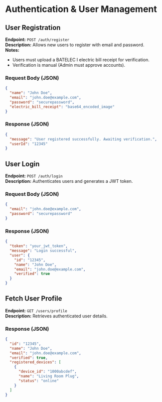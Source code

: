 # Authentication & User Management

## User Registration
**Endpoint:** `POST /auth/register`  
**Description:** Allows new users to register with email and password.  
**Notes:**
- Users must upload a BATELEC I electric bill receipt for verification.
- Verification is manual (Admin must approve accounts).

### Request Body (JSON)
```json
{
  "name": "John Doe",
  "email": "john.doe@example.com",
  "password": "securepassword",
  "electric_bill_receipt": "base64_encoded_image"
}
```
### Response (JSON)
```json
{
  "message": "User registered successfully. Awaiting verification.",
  "userId": "12345"
}
```

## User Login
**Endpoint:** `POST /auth/login`  
**Description:** Authenticates users and generates a JWT token.  

### Request Body (JSON)
```json
{
  "email": "john.doe@example.com",
  "password": "securepassword"
}
```

### Response (JSON)
```json
{
  "token": "your_jwt_token",
  "message": "Login successful",
  "user": {
    "id": "12345",
    "name": "John Doe",
    "email": "john.doe@example.com",
    "verified": true
  }
}
```
## Fetch User Profile
**Endpoint:** `GET /users/profile`  
**Description:** Retrieves authenticated user details.  

### Response (JSON)
```json
{
  "id": "12345",
  "name": "John Doe",
  "email": "john.doe@example.com",
  "verified": true,
  "registered_devices": [
    {
      "device_id": "1000abcdef",
      "name": "Living Room Plug",
      "status": "online"
    }
  ]
}
